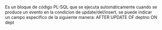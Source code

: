 Es un bloque de código PL-SQL que se ejecuta automáticamente cuando se produce un evento
en la condicion de update/del/insert, se puede indicar un campo especifico de la siguiente manera:
AFTER UPDATE OF deptno ON dept
